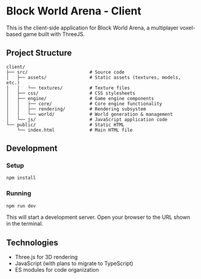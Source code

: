 # Block World Arena - Client

This is the client-side application for Block World Arena, a multiplayer voxel-based game built with ThreeJS.

## Project Structure

```
client/
├── src/                       # Source code
│   ├── assets/                # Static assets (textures, models, etc.)
│   │   └── textures/          # Texture files
│   ├── css/                   # CSS stylesheets
│   ├── engine/                # Game engine components
│   │   ├── core/              # Core engine functionality
│   │   ├── rendering/         # Rendering subsystem
│   │   └── world/             # World generation & management
│   └── js/                    # JavaScript application code
└── public/                    # Static HTML
    └── index.html             # Main HTML file
```

## Development

### Setup

```bash
npm install
```

### Running

```bash
npm run dev
```

This will start a development server. Open your browser to the URL shown in the terminal.

## Technologies

- Three.js for 3D rendering
- JavaScript (with plans to migrate to TypeScript)
- ES modules for code organization 